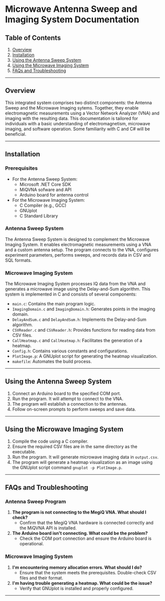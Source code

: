 Microwave Antenna Sweep and Imaging System Documentation
===============================

## Table of Contents
1. [Overview](#overview)
2. [Installation](#installation)
3. [Using the Antenna Sweep System](#using-the-antenna-sweep-system)
4. [Using the Microwave Imaging System](#using-the-microwave-imaging-system)
5. [FAQs and Troubleshooting](#faqs-and-troubleshooting)

---

## Overview
This integrated system comprises two distinct components: the Antenna Sweep and the Microwave Imaging sytems. Together, they enable electromagnetic measurements using a Vector Network Analyzer (VNA) and imaging with the resulting data. This documentation is tailored for individuals with a basic understanding of electromagnetism, microwave imaging, and software operation. Some familiarity with C and C# will be beneficial.

---

## Installation
### Prerequisites
- For the Antenna Sweep System:
   - Microsoft .NET Core SDK
   - MiQVNA sofware and API
   - Arduino board for antenna control
- For the Microwave Imaging System: 
   - C Compiler (e.g., GCC)
   - GNUplot
   - C Standard Library

### Antenna Sweep System
The Antenna Sweep System is designed to complement the Microwave Imaging System. It enables electromagnetic measurements using a VNA and a custom antenna setup. The program connects to the VNA, configures experiment parameters, performs sweeps, and records data in CSV and SQL formats.

### Microwave Imaging System
The Microwave Imaging System processes IQ data from the VNA and generates a microwave image using the Delay-and-Sum algorithm. This system is implemented in C and consists of several components:
- `main.c`: Contains the main program logic.
- `ImagingDomain.c` and `ImagingDomain.h`: Generates points in the imaging domain.
- `DelayAndSum.c` and `DelayAndSum.h`: Implements the Delay-and-Sum algorithm.
- `CSVReader.c` and `CSVReader.h`: Provides functions for reading data from CSV files.
- `CallHeatmap.c` and `CallHeatmap.h`: Facilitates the generation of a heatmap.
- `Config.h`: Contains various constants and configurations.
- `PlotImage.p`: A GNUplot script for generating the heatmap visualization.
- `makefile`: Automates the build process.

---

## Using the Antenna Sweep System
1. Connect an Arduino board to the specified COM port.
2. Run the program. It will attempt to connect to the VNA.
3. The program will establish a connection to the antennas.
4. Follow on-screen prompts to perform sweeps and save data.

---

## Using the Microwave Imaging System
1. Compile the code using a C compiler.
2. Ensure the required CSV files are in the same directory as the executable.
3. Run the program. It will generate microwave imaging data in `output.csv`.
4. The program will generate a heatmap visualization as an image using the GNUplot script command `gnuplot -p PlotImage.p`.

---

## FAQs and Troubleshooting
### Antenna Sweep Program
1. **The program is not connecting to the MegiQ VNA. What should I check?**
   - Confirm that the MegiQ VNA hardware is connected correctly and the MiQVNA API is installed.
2. **The Arduino board isn't connecting. What could be the problem?**
   - Check the COM port connection and ensure the Arduino board is operational.

### Microwave Imaging System
1. **I'm encountering memory allocation errors. What should I do?**
   - Ensure that the system meets the prerequisites. Double-check CSV files and their format.
2. **I'm having trouble generating a heatmap. What could be the issue?**
   - Verify that GNUplot is installed and properly configured.

---